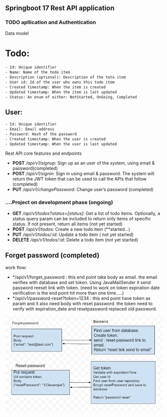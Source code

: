 
## Springboot 17 Rest API application
### TODO apllication and Authentication

Data model
# Todo:
    - Id: Unique identifier
    - Name: Name of the todo item
    - Description (optional): Description of the toto item
    - User id: Id of the user who owns this todo item
    - Created timestamp: When the item is created
    - Updated timestamp: When the item is last updated
    - Status: An enum of either: NotStarted, OnGoing, Completed

## User:
    - Id: Unique identifier
    - Email: Email address
    - Password: Hash of the password
    - Created timestamp: When the user is created
    - Updated timestamp: When the user is last updated
  
Rest API core features and endpoints
- **POST** */api/v1/signup*: Sign up as an user of the system, using email & password(completed)
-  **POST** */api/v1/signin*: Sign in using email & password. The system will return the JWT token that can be used to call the APIs that follow (completed)
- **PUT** */api/v1/changePassword*: Change user’s password (completed)
  
 ### ....Project on development phase (ongoing)
- **GET** */api/v1/todos?status=[status]*: Get a list of todo items. Optionally, a status query param can be included to return only items of specific status. If not present, return all items (not yet started)
- **POST** */api/v1/todos*: Create a new todo item (**started...)
- **PUT** */api/v1/todos/:id*: Update a todo item ( not yet started)
- **DELETE** */api/v1/todos/:id*: Delete a todo item (not yet started)

## Forget password (completed)
work flow:
- */api/v1/forget_password : this end point take body as email. the email verifies with database and set token. Using JavaMailSender it send password reeset link with token. (need to work on token expiration date verification is the end point hit more than one time.....)
- */api/v1/password-reset?token=1234 : this end point have token as param and it also need body with reset password. the token need to verify with expiration_date and resetpassword replaced old password.

![alt text](src/main/resources/static/image/forgotpassword.png)

